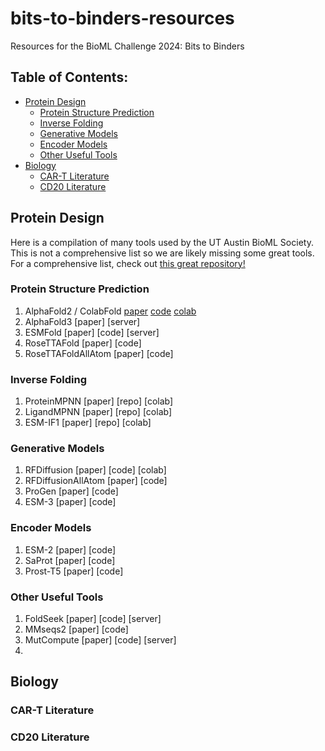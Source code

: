 # bits-to-binders-resources
Resources for the BioML Challenge 2024: Bits to Binders


## Table of Contents:
- [Protein Design](#protein-design)
  - [Protein Structure Prediction](#protein-structure-prediction)
  - [Inverse Folding](#inverse-folding)
  - [Generative Models](#generative-models)
  - [Encoder Models](#encoder-models)
  - [Other Useful Tools](#other-useful-tools)
- [Biology](#biology)
  - [CAR-T Literature](#car-t-literature)
  - [CD20 Literature](#cd20-literature)


## Protein Design
Here is a compilation of many tools used by the UT Austin BioML Society. This is not a comprehensive list so we are likely missing some great tools. For a comprehensive list, check out [this great repository!](https://github.com/Peldom/papers_for_protein_design_using_DL?tab=readme-ov-file)


### Protein Structure Prediction
1. AlphaFold2 / ColabFold [paper](https://www.nature.com/articles/s41586-021-03819-2) [code](https://github.com/google-deepmind/alphafold) [colab](https://colab.research.google.com/github/sokrypton/ColabFold/blob/main/AlphaFold2.ipynb)
2. AlphaFold3 [paper] [server]
3. ESMFold [paper] [code] [server]
4. RoseTTAFold [paper] [code]
5. RoseTTAFoldAllAtom [paper] [code]

### Inverse Folding
1. ProteinMPNN [paper] [repo] [colab]
2. LigandMPNN [paper] [repo] [colab]
3. ESM-IF1 [paper] [repo] [colab]

### Generative Models
1. RFDiffusion [paper] [code] [colab]
2. RFDiffusionAllAtom [paper] [code]
3. ProGen [paper] [code]
4. ESM-3 [paper] [code]

### Encoder Models
1. ESM-2 [paper] [code]
2. SaProt [paper] [code]
3. Prost-T5 [paper] [code]


### Other Useful Tools
1. FoldSeek [paper] [code] [server]
2. MMseqs2 [paper] [code]
3. MutCompute [paper] [code] [server]
4. 

## Biology

### CAR-T Literature

### CD20 Literature
